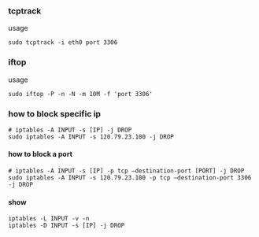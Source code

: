 ### tcptrack
usage
```shell
sudo tcptrack -i eth0 port 3306
```

### iftop
usage
```shell
sudo iftop -P -n -N -m 10M -f 'port 3306'
```

### how to block specific ip 
```shell
# iptables -A INPUT -s [IP] -j DROP
sudo iptables -A INPUT -s 120.79.23.100 -j DROP
```

#### how to block a port
```shell
# iptables -A INPUT -s [IP] -p tcp –destination-port [PORT] -j DROP
sudo iptables -A INPUT -s 120.79.23.100 -p tcp –destination-port 3306 -j DROP
```

#### show 
```shell
iptables -L INPUT -v -n
iptables -D INPUT -s [IP] -j DROP
```
